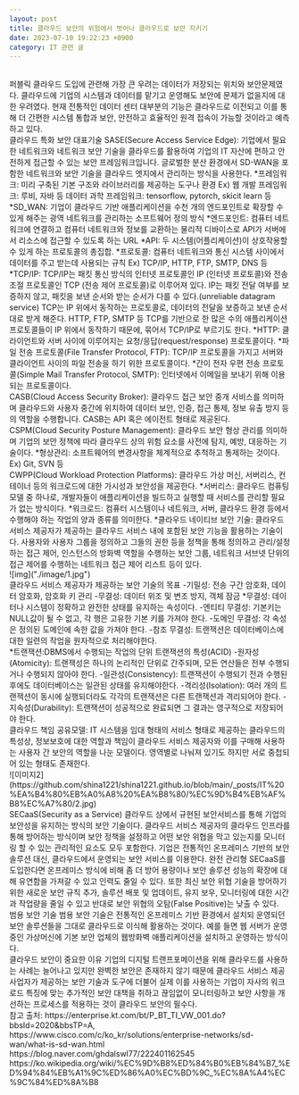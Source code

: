```yaml
---
layout: post
title: 클라우드 보안의 위험에서 벗어나 클라우드로 보안 지키기 
date: 2023-07-10 19:22:23 +0900
category: IT 관련 글
---
```

<br>
퍼블릭 클라우드 도입에 관련해 가장 큰 우려는 데이터가 저장되는 위치와 보안문제였다. 클라우드에 기업의 시스템과 데이터를 맡기고 운영해도 보안에 문제가 없을지에 대한 우려였다. 
현재 전통적인 데이터 센터 대부분의 기능은 클라우드로 이전되고 이를 통해 더 간편한 시스템 통합과 보안, 안전하고 효율적인 원격 접속이 가능할 것이라고 예측하고 있다. 
<br>
클라우드 특화 보안 대표기술
SASE(Secure Access Service Edge): 기업에서 필요한 네트워크와 네트워크 보안 기술을 클라우드를 활용하여 기업의 IT 자산에 편하고 안전하게 접근할 수 있는 보안 프레임워크입니다. 글로벌한 분산 환경에서 SD-WAN을 포함한 네트워크와 보안 기술을 클라우드 엣지에서 관리하는 방식을 사용한다.  
*프레임워크: 미리 구축된 기본 구조와 라이브러리를 제공하는 도구나 환경  
            Ex) 웹 개발 프레임워크: 루비, 자바 등  
                데이터 과학 프레임워크: tensorflow, pytorch, skicit learn 등  
*SD_WAN: 기업이 클라우드 기반 애플리케이션을 수천 개의 엔드포인트로 확장할 수 있게 해주는 광역 네트워크를 관리하는 소프트웨어 정의 방식  
*엔드포인트: 컴퓨터 네트워크에 연결하고 컴퓨터 네트워크와 정보를 교환하는 물리적 디바이스로 API가 서버에서 리소스에 접근할 수 있도록 하는 URL
*API: 두 시스템(어플리케이션)이 상호작용할 수 있게 하는 프로토콜의 총집합.
*프로토콜: 컴퓨터 네트워크와 통신 시스템 사이에서 데이터를 주고 받는데 사용되는 규칙
           Ex) TCP/IP, HTTP, FTP, SMTP, DNS 등 
*TCP/IP: TCP/IP는 패킷 통신 방식의 인터넷 프로토콜인 IP (인터넷 프로토콜)와 전송 조절 프로토콜인 TCP (전송 제어 프로토콜)로 이루어져 있다. IP는 패킷 전달 여부를 보증하지 않고, 패킷을 보낸 순서와 받는 순서가 다를 수 있다.(unreliable datagram service) TCP는 IP 위에서 동작하는 프로토콜로, 데이터의 전달을 보증하고 보낸 순서대로 받게 해준다. HTTP, FTP, SMTP 등 TCP를 기반으로 한 많은 수의 애플리케이션 프로토콜들이 IP 위에서 동작하기 때문에, 묶어서 TCP/IP로 부르기도 한다.  
*HTTP: 클라이언트와 서버 사이에 이루어지는 요청/응답(request/response) 프로토콜이다.  
*파일 전송 프로토콜(File Transfer Protocol, FTP): TCP/IP 프로토콜을 가지고 서버와 클라이언트 사이의 파일 전송을 하기 위한 프로토콜이다.  
*간이 전자 우편 전송 프로토콜(Simple Mail Transfer Protocol, SMTP): 인터넷에서 이메일을 보내기 위해 이용되는 프로토콜이다.  
<br>
CASB(Cloud Access Security Broker): 클라우드 접근 보안 중개 서비스를 의미하며 클라우드와 사용자 중간에 위치하여 데이터 보안, 인증, 접근 통제, 정보 유출 방지 등의 역할을 수행합니다. CASB는 API 혹은 에이전트 형태로 제공된다.  
<br>
CSPM(Cloud Security Posture Management): 클라우드 보안 형상 관리를 의미하며 기업의 보안 정책에 따라 클라우드 상의 위험 요소를 사전에 탐지, 예방, 대응하는 기술이다.  
*형상관리: 소프트웨어의 변경사항을 체계적으로 추척하고 통제하는 것이다.  
          Ex) Git, SVN 등
<br>
CWPP(Cloud Workload Protection Platforms): 클라우드 가상 머신, 서버리스, 컨테이너 등의 워크로드에 대한 가시성과 보안성을 제공한다.  
*서버리스: 클라우드 컴퓨팅 모델 중 하나로, 개발자들이 애플리케이션을 빌드하고 실행할 때 서비스를 관리할 필요가 없는 방식이다.  
*워크로드: 컴퓨터 시스템이나 네트워크, 서버, 클라우드 환경 등에서 수행해야 하는 작업의 양과 종류를 의미한다.  
*클라우드 네이티브 보안 기술: 클라우드 서비스 제공자가 제공하는 클라우드 서비스 내에 포함된 보안 기능을 활용하는 기술이다. 사용자와 사용자 그룹을 정의하고 그들의 권한 등을 정책을 통해 정의하고 관리/설정하는 접근 제어, 인스턴스의 방화벽 역할을 수행하는 보안 그룹, 네트워크 서브넷 단위의 접근 제어를 수행하는 네트워크 접근 제어 리스트 등이 있다.  
<br>
![img]("./image/1.jpg")  
<br>
클라우드 서비스 제공자가 제공하는 보안 기술의 목표  
-기밀성: 전송 구간 암호화, 데이터 암호화, 암호화 키 관리  
-무결성: 데이터 위조 및 변조 방지, 객체 잠금   
*무결성: 데이터나 시스템이 정확하고 완전한 상태를 유지하는 속성이다.  
-엔티티 무결성: 기본키는 NULL값이 될 수 없고, 각 행은 고유한 기본 키를 가져야 한다.  
-도메인 무결성: 각 속성은 정의된 도메인에 속한 값을 가져야 한다.  
-참조 무결성: 트랜잭션은 데이터베이스에 대한 일련의 작업을 원자적으로 처리해야한다.  
<br>
*트랜잭션:DBMS에서 수행되는 작업의 단위  
트랜잭션의 특성(ACID)  
-원자성(Atomicity): 트랜잭성은 하나의 논리적인 단위로 간주되며, 모든 연산들은 전부 수행되거나 수행되지 않아야 한다.  
-일관성(Consistency): 트랜잭션이 수행되기 전과 수행된 후에도 데이터베이스는 일관된 상태를 유지해야한다.  
-격리성(Isolation): 여러 개의 트랜잭션이 동시에 실행되더라도 각각의 트랜잭션은 다른 트랜잭션과 격리되어야 한다.  
 -지속성(Durability): 트랜잭션이 성공적으로 완료되면 그 결과는 영구적으로 저장되어야 한다.  
<br>
클라우드 책임 공유모델: IT 시스템을 임대 형태의 서비스 형태로 제공하는 클라우드의 특성상, 정보보호에 대한 역할과 책임이 클라우드 서비스 제공자와 이를 구매해 사용하는 사용자 간 보안의 역할을 나눈 모델이다. 영역별로 나눠져 있기도 하지만 서로 중첩되어 있는 형태도 존재한다.  
<br>
![이미지2](https://github.com/shina1221/shina1221.github.io/blob/main/_posts/IT%20%EA%B4%80%EB%A0%A8%20%EA%B8%80/%EC%9D%B4%EB%AF%B8%EC%A7%80/2.jpg)  
<br>
SECaaS(Security as a Service)  
클라우드 상에서 규현된 보안서비스를 통해 기업의 보안성을 유지하는 방식의 보안 기술이다.  
클라우드 서비스 제공자의 클라우드 인프라를 통해 방어하는 방식이며 보안 정책을 설정하고 어떤 보안 위협을 막고 있는지를 모니터링 할 수 있는 관리적인 요소도 모두 포함한다.  
기업은 전통적인 온프레미스 기반의 보안 솔루션 대신, 클라우드에서 운영되는 보안 서비스를 이용한다. 완전 관리형 SECaaS를 도입한다면 온프레미스 방식에 비해 좀 더 방어 용량이나 보안 솔루션 성능의 확장에 대해 유연함을 가져갈 수 있고 인력도 줄일 수 있다. 또한 최신 보안 위협 기술을 방어하기 위한 새로운 보안 규칙 추가, 솔루션 배포 및 업데이트, 유지 보우, 모니터링에 대한 시간과 작업량을 줄일 수 있고 반대로 보안 위협의 오탐(False Positive)는 낮출 수 있다.  
<br>
범용 보안 기술  
범용 보안 기술은 전통적인 온프레미스 기반 환경에서 설치되 운영되던 보안 솔루션들을 그대로 클라우드로 이식해 활용하는 것이다. 예를 들면 웹 서버가 운영중인 가상머신에 기본 보안 업체의 웹방화벽 애플리케이션을 설치하고 운영하는 방식이다.  
<br>
클라우드 보안이 중요한 이유    
기업의 디지털 트랜프포메이션을 위해 클라우드를 사용하는 사례는 늘어나고 있지만 완벽한 보안은 존재하지 않기 때문에 클라우드 서비스 제공 사업자가 제공하는 보안 기술과 도구에 더불어 실제 이를 사용하는 기업이 자사의 워크로드 특징에 맞는 추가적인 보안 대책을 취하고 끊임없이 모니터링하고 보안 사항을 개선하는 프로세스를 적용하는 것이 클라우드 보안의 필수다.  
<br>
참고 출처: https://enterprise.kt.com/bt/P_BT_TI_VW_001.do?bbsId=2020&bbsTP=A,  
https://www.cisco.com/c/ko_kr/solutions/enterprise-networks/sd-wan/what-is-sd-wan.html  
https://blog.naver.com/ghdalswl77/222401162545  
https://ko.wikipedia.org/wiki/%EC%9D%B8%ED%84%B0%EB%84%B7_%ED%94%84%EB%A1%9C%ED%86%A0%EC%BD%9C_%EC%8A%A4%EC%9C%84%ED%8A%B8  
